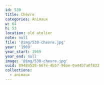 ```yaml
---
id: 530
title: Chévre
categories: Animaux
w: 64
h: 53
location: old atelier
note: null
file: '@img/530-chevre.jpg'
year: '1969'
year_start: 1969
year_end: null
image: '@img/530-chevre.jpg'
uuid: 8948a528-667e-4b57-96ae-0a44b7a0f833
collections:
  - animaux
---
```


